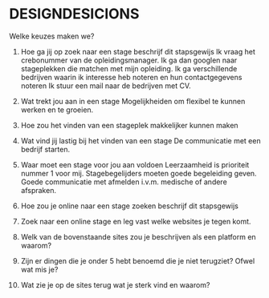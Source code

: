 # DESIGNDESICIONS

Welke keuzes maken we?

1. Hoe ga jij op zoek naar een stage beschrijf dit stapsgewijs
    Ik vraag het crebonummer van de opleidingsmanager.
    Ik ga dan googlen naar stageplekken die matchen met mijn opleiding.
    Ik ga verschillende bedrijven waarin ik interesse heb noteren en hun contactgegevens noteren
    Ik stuur een mail naar de bedrijven met CV.
2. Wat trekt jou aan in een stage
    Mogelijkheiden om flexibel te kunnen werken en te groeien.
3. Hoe zou het vinden van een stageplek makkelijker kunnen maken
    
4. Wat vind jij lastig bij het vinden van een stage
    De communicatie met een bedrijf starten.
5. Waar moet een stage voor jou aan voldoen
    Leerzaamheid is prioriteit nummer 1 voor mij.
    Stagebegelijders moeten goede begeleiding geven.
    Goede communicatie met afmelden i.v.m. medische of andere afspraken.
6. Hoe zou je online naar een stage zoeken beschrijf dit stapsgewijs
    
7. Zoek naar een online stage en leg vast welke websites je tegen komt.

8. Welk van de bovenstaande sites zou je beschrijven als een platform en waarom?

9. Zijn er dingen die je onder 5 hebt benoemd die je niet terugziet? Ofwel wat mis je?

10. Wat zie je op de sites terug wat je sterk vind en waarom?
